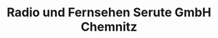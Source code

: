 ---
title: "Radio und Fernsehen Serute GmbH Chemnitz"
url: /chemnitz/radio-und-fernsehen-serute-gmbh-chemnitz/
shop: Elektronik
---